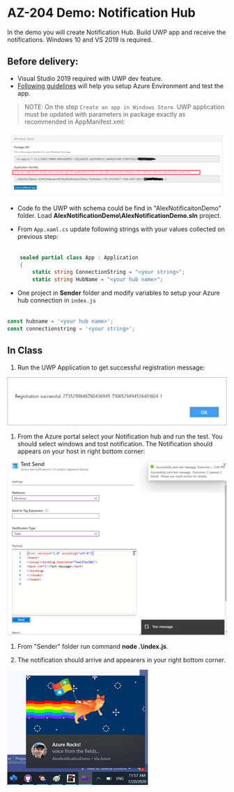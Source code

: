 # AZ-204 Demo: Notification Hub

In the demo you will create Notification Hub. Build UWP app and receive the notifications.
Windows 10 and VS 2019 is required.

## Before delivery:

- Visual Studio 2019 required with UWP dev feature.
- [Following guidelines](https://docs.microsoft.com/en-us/azure/notification-hubs/notification-hubs-windows-store-dotnet-get-started-wns-push-notification) will help you setup Azure Environment and test the app.

>NOTE: On the step `Create an app in Windows Store`. UWP application must be updated with parameters in package exactly as recommended in AppManifest.xml:

![pakcage](NodeJs\package.png)

- Code fo the UWP with schema could be find in "AlexNotificaitonDemo" folder. Load **AlexNotificationDemo\AlexNotificationDemo.sln** project.

- From `App.xaml.cs` update following strings with your values collected on previous step:

```C#

    sealed partial class App : Application
    {
        static string ConnectionString = "<your string>";
        static string HubName = "<your hub name>";
```

- One project in **Sender** folder and modify variables to setup your Azure hub connection in `index.js`


```Javascript

const hubname = '<your hub name>';
const connectionstring = '<your string>';

```


## In Class

1. Run the UWP Application to get successful registration message:

![uwp](NodeJs\uwp.png)

1. From the Azure portal select your Notification hub and run the test. You should select windows and tost notification. The Notification should appears on your host in right bottom corner:

![toast](NodeJs\toast.png)


1. From "Sender" folder run command **node .\index.js**. 

1. The notification should arrive and appearers in your right bottom corner.

![cat](NodeJs\cat.png)
